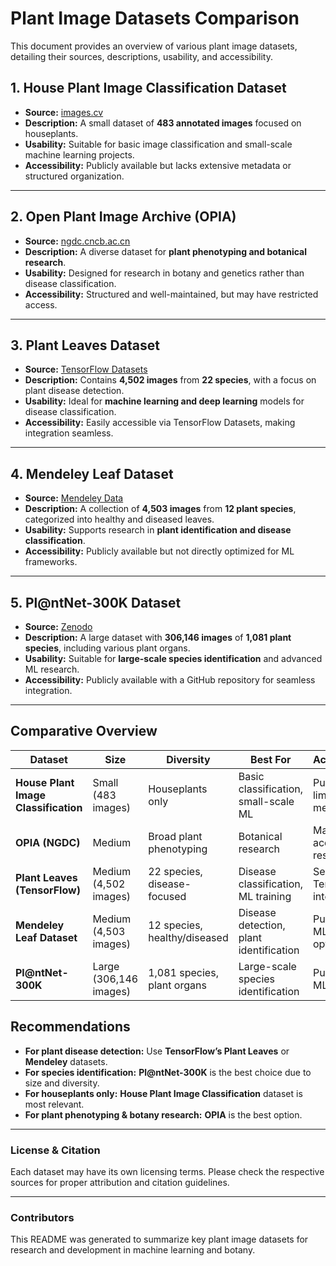 # Plant Image Datasets Comparison

This document provides an overview of various plant image datasets, detailing their sources, descriptions, usability, and accessibility. 

## 1. House Plant Image Classification Dataset

- **Source:** [images.cv](https://images.cv/dataset/house-plant-image-classification-dataset)
- **Description:** A small dataset of **483 annotated images** focused on houseplants.
- **Usability:** Suitable for basic image classification and small-scale machine learning projects.
- **Accessibility:** Publicly available but lacks extensive metadata or structured organization.

---

## 2. Open Plant Image Archive (OPIA)

- **Source:** [ngdc.cncb.ac.cn](https://ngdc.cncb.ac.cn/opia/datasets)
- **Description:** A diverse dataset for **plant phenotyping and botanical research**.
- **Usability:** Designed for research in botany and genetics rather than disease classification.
- **Accessibility:** Structured and well-maintained, but may have restricted access.

---

## 3. Plant Leaves Dataset

- **Source:** [TensorFlow Datasets](https://www.tensorflow.org/datasets/catalog/plant_leaves)
- **Description:** Contains **4,502 images** from **22 species**, with a focus on plant disease detection.
- **Usability:** Ideal for **machine learning and deep learning** models for disease classification.
- **Accessibility:** Easily accessible via TensorFlow Datasets, making integration seamless.

---

## 4. Mendeley Leaf Dataset

- **Source:** [Mendeley Data](https://data.mendeley.com/datasets/hb74ynkjcn/1)
- **Description:** A collection of **4,503 images** from **12 plant species**, categorized into healthy and diseased leaves.
- **Usability:** Supports research in **plant identification and disease classification**.
- **Accessibility:** Publicly available but not directly optimized for ML frameworks.

---

## 5. Pl@ntNet-300K Dataset

- **Source:** [Zenodo](https://zenodo.org/record/5645731)
- **Description:** A large dataset with **306,146 images** of **1,081 plant species**, including various plant organs.
- **Usability:** Suitable for **large-scale species identification** and advanced ML research.
- **Accessibility:** Publicly available with a GitHub repository for seamless integration.

---

## Comparative Overview

| **Dataset** | **Size** | **Diversity** | **Best For** | **Accessibility** |
|------------|--------|-------------|------------|--------------|
| **House Plant Image Classification** | Small (483 images) | Houseplants only | Basic classification, small-scale ML | Public, limited metadata |
| **OPIA (NGDC)** | Medium | Broad plant phenotyping | Botanical research | May have access restrictions |
| **Plant Leaves (TensorFlow)** | Medium (4,502 images) | 22 species, disease-focused | Disease classification, ML training | Seamless TensorFlow integration |
| **Mendeley Leaf Dataset** | Medium (4,503 images) | 12 species, healthy/diseased | Disease detection, plant identification | Public, not ML-optimized |
| **Pl@ntNet-300K** | Large (306,146 images) | 1,081 species, plant organs | Large-scale species identification | Public, with ML support |

## Recommendations
- **For plant disease detection:** Use **TensorFlow’s Plant Leaves** or **Mendeley** datasets.
- **For species identification:** **Pl@ntNet-300K** is the best choice due to size and diversity.
- **For houseplants only:** **House Plant Image Classification** dataset is most relevant.
- **For plant phenotyping & botany research:** **OPIA** is the best option.

---

### License & Citation
Each dataset may have its own licensing terms. Please check the respective sources for proper attribution and citation guidelines.

---

### Contributors
This README was generated to summarize key plant image datasets for research and development in machine learning and botany.

